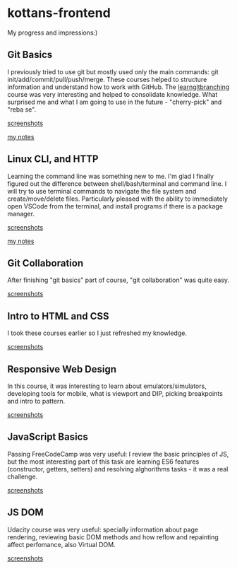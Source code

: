 # kottans-frontend #

My progress and impressions:)

## Git Basics

I previously tried to use git but mostly used only the main commands: git init/add/commit/pull/push/merge. 
These courses helped to structure information and understand how to work with GitHub. The [learngitbranching](https://learngitbranching.js.org/) course was very interesting and helped to consolidate knowledge.
What surprised me and what I am going to use in the future - "cherry-pick" and "reba se".

[screenshots](https://github.com/YanaGushlevskaya/kottans-frontend/tree/master/task_git_basics)

[my notes](https://www.evernote.com/shard/s575/sh/73f7d625-c7eb-4ff3-af13-e4be9eb7a1fe/8bc6da2e45ac0f068a7e286134f070fe)

## Linux CLI, and HTTP

Learning the command line was something new to me. I'm glad I finally figured out the difference between shell/bash/terminal and command line. I will try to use terminal commands to navigate the file system and create/move/delete files. Particularly pleased with the ability to immediately open VSCode from the terminal, and install programs if there is a package manager.

[screenshots](https://github.com/YanaGushlevskaya/kottans-frontend/tree/master/task_linux_cli)

[my notes](https://www.evernote.com/shard/s575/sh/9001a0e9-6769-4cfc-9d8e-acdbc42a0ab4/8103803d628536a92e3b28e20af05b24)

## Git Collaboration

After finishing "git basics" part of course, "git collaboration" was quite easy. 

[screenshots](https://github.com/YanaGushlevskaya/kottans-frontend/tree/master/task_git_collaboration)

## Intro to HTML and CSS

I took these courses earlier so I just refreshed my knowledge.

[screenshots](https://github.com/YanaGushlevskaya/kottans-frontend/tree/master/task_html_css_intro)

## Responsive Web Design

In this course, it was interesting to learn about emulators/simulators, developing tools for mobile, what is viewport and DIP, picking breakpoints and intro to pattern.

[screenshots](https://github.com/YanaGushlevskaya/kottans-frontend/tree/master/task_responsive_web_design)

## JavaScript Basics

Passing FreeCodeCamp was very useful: I review the basic principles of JS, but the most interesting part of this task are learning ES6 features (constructor, getters, setters) and resolving alghorithms tasks - it was a real challenge.

[screenshots](https://github.com/YanaGushlevskaya/kottans-frontend/tree/master/task_js_basics)

## JS DOM

Udacity course was very useful: specially information about page rendering, reviewing basic DOM methods and how reflow and repainting affect perfomance, also Virtual DOM.

[screenshots](https://github.com/YanaGushlevskaya/kottans-frontend/tree/master/task_js_DOM)

